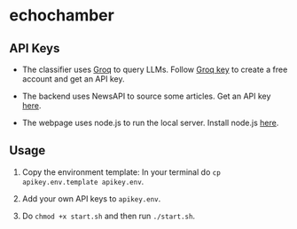 # echochamber

## API Keys

* The classifier uses [Groq](https://groq.com/) to query LLMs. Follow [Groq key](https://console.groq.com/keys) to create a free account and get an API key.

* The backend uses NewsAPI to source some articles. Get an API key [here](https://newsapi.org/).

* The webpage uses node.js to run the local server. Install node.js [here](https://nodejs.org/en).

## Usage

1. Copy the environment template: In your terminal do `cp apikey.env.template apikey.env`.

2. Add your own API keys to `apikey.env`.

3. Do `chmod +x start.sh` and then run `./start.sh`.

